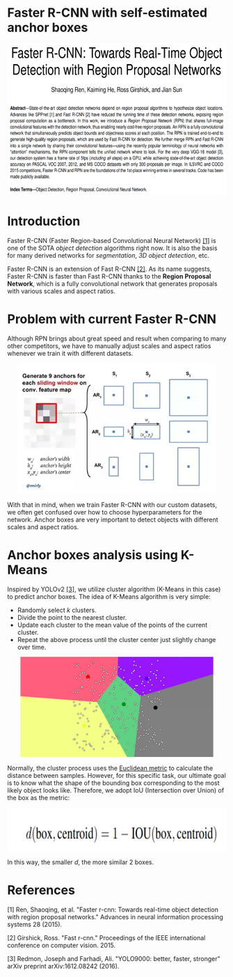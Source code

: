 # Faster R-CNN with self-estimated anchor boxes

<p align="center"><img src="./statics/cover.png" height=350></p>

# Introduction

Faster R-CNN (Faster Region-based Convolutional Neural Network) [[1]](#1) is one of the SOTA *object detection* algorithms right now. It is also the basis for many derived networks for *segmentation*, *3D object detection*, etc. 

Faster R-CNN is an extension of Fast R-CNN [[2]](#2). As its name suggests, Faster R-CNN is faster than Fast R-CNN thanks to the **Region Proposal Network**, which is a fully convolutional network that generates proposals with various scales and aspect ratios. 

# Problem with current Faster R-CNN

Although RPN brings about great speed and result when comparing to many other competitors, we have to manually adjust scales and aspect ratios whenever we train it with different datasets. 

<p align="center"><img src="./statics/anchor.png" height=300></p>

With that in mind, when we train Faster R-CNN with our custom datasets, we often get confused over how to choose hyperparameters for the network. Anchor boxes are very important to detect objects with different scales and aspect ratios.

# Anchor boxes analysis using K-Means

Inspired by YOLOv2 [[3]](#3), we utilize cluster algorithm (K-Means in this case) to predict anchor boxes. The idea of K-Means algorithm is very simple:
- Randomly select *k* clusters.
- Divide the point to the nearest cluster.
- Update each cluster to the mean value of the points of the current cluster.
- Repeat the above process until the cluster center just slightly change over time.  

<p align="center"><img src="./statics/kmeans.gif" height=230></p>

Normally, the cluster process uses the [Euclidean metric](https://en.wikipedia.org/wiki/Euclidean_distance) to calculate the distance between samples. However, for this specific task, our ultimate goal is to know what the shape of the bounding box corresponding to the most likely object looks like. Therefore, we adopt IoU (Intersection over Union) of the box as the metric:

<p align="center"><img src="./statics/iou.png" height=100></p>

In this way, the smaller $d$, the more similar 2 boxes.

# References
<a id="1">[1]</a> 
Ren, Shaoqing, et al. "Faster r-cnn: Towards real-time object detection with region proposal networks." Advances in neural information processing systems 28 (2015).

<a id="2">[2]</a> 
Girshick, Ross. "Fast r-cnn." Proceedings of the IEEE international conference on computer vision. 2015.

<a id="3">[3]</a>
Redmon, Joseph and Farhadi, Ali. "YOLO9000: better, faster, stronger" arXiv preprint arXiv:1612.08242 (2016).
